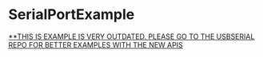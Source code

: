 # SerialPortExample

[**THIS IS EXAMPLE IS VERY OUTDATED. PLEASE GO TO THE USBSERIAL REPO FOR BETTER EXAMPLES WITH THE NEW APIS](https://github.com/felHR85/UsbSerial)
